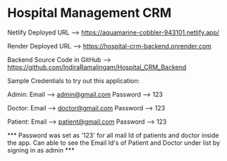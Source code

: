 # Hospital Management CRM

Netlify Deployed URL --> https://aquamarine-cobbler-943101.netlify.app/

Render Deployed URL --> https://hospital-crm-backend.onrender.com

Backend Source Code in GitHub --> https://github.com/IndiraRamalingam/Hospital_CRM_Backend

Sample Credentials to try out this application:

Admin:
Email --> admin@gmail.com
Password --> 123

Doctor:
Email --> doctor@gmail.com
Password --> 123

Patient:
Email --> patient@gmail.com
Password --> 123

*** Password was set as '123' for all mail Id of patients and doctor inside the app. Can able to see the Email Id's of Patient and Doctor under list by signing in as admin ***
